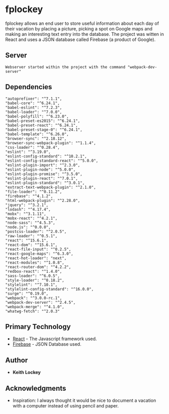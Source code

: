 # fplockey  
fplockey allows an end user to store useful information about each day of their vacation by placing a picture, picking a   spot on Google maps and making an interesting text entry into the database.  The project was witten in React and uses a       JSON database called Firebase (a product of Google).   

## Server
    Webserver started within the project with the command "webpack-dev-server"

## Dependencies
    "autoprefixer": "^7.1.1",
    "babel-core": "^6.24.1",
    "babel-eslint": "^7.2.3",
    "babel-loader": "^7.0.0",
    "babel-polyfill": "^6.23.0",
    "babel-preset-es2015": "^6.24.1",
    "babel-preset-react": "^6.24.1",
    "babel-preset-stage-0": "^6.24.1",
    "babel-template": "^6.26.0",
    "browser-sync": "^2.18.12",
    "browser-sync-webpack-plugin": "^1.1.4",
    "css-loader": "^0.28.4",
    "eslint": "^3.19.0",
    "eslint-config-standard": "^10.2.1",
    "eslint-config-standard-react": "^5.0.0",
    "eslint-plugin-import": "^2.3.0",
    "eslint-plugin-node": "^5.0.0",
    "eslint-plugin-promise": "^3.5.0",
    "eslint-plugin-react": "^7.0.1",
    "eslint-plugin-standard": "^3.0.1",
    "extract-text-webpack-plugin": "^2.1.0",
    "file-loader": "^0.11.2",
    "firebase": "^4.1.2",
    "html-webpack-plugin": "^2.28.0",
    "jquery": "^3.2.1",
    "lodash": "^4.17.4",
    "mobx": "^3.1.11",
    "mobx-react": "^4.2.1",
    "node-sass": "^4.5.3",
    "node.js": "^0.0.0",
    "postcss-loader": "^2.0.5",
    "raw-loader": "^0.5.1",
    "react": "^15.6.1",
    "react-dom": "^15.6.1",
    "react-file-input": "^0.2.5",
    "react-google-maps": "^6.3.0",
    "react-hot-loader": "next",
    "react-modules": "^1.0.8",
    "react-router-dom": "^4.2.2",
    "redbox-react": "^1.4.0",
    "sass-loader": "^6.0.5",
    "style-loader": "^0.18.2",
    "stylelint": "^7.10.1",
    "stylelint-config-standard": "^16.0.0",
    "surge": "^0.19.0",
    "webpack": "^3.0.0-rc.1",
    "webpack-dev-server": "^2.4.5",
    "webpack-merge": "^4.1.0",
    "whatwg-fetch": "^2.0.3"

## Primary Technology

* [React](https://facebook.github.io/react/) - The Javascript framework used.
* [Firebase](https://firebase.google.com/) - JSON Database used.

## Author

* **Keith Lockey** 

## Acknowledgments

* Inspiration:  I always thought it would be nice to document a vacation with a computer instead of using pencil and paper.
